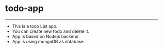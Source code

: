 # todo-app
<hr />

- This is a todo List app.
- You can create new todo and delete it.
- App is based on Nodejs backend.
- App is using mongoDB as database.
